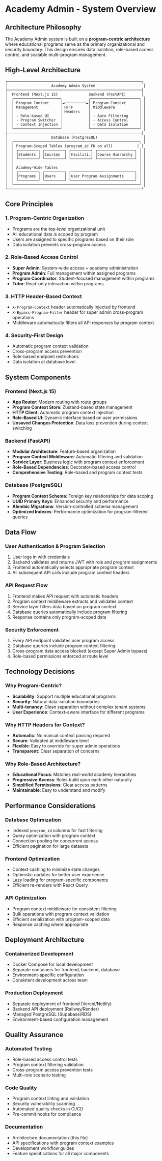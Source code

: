 # Academy Admin - System Overview

## Architecture Philosophy

The Academy Admin system is built on a **program-centric architecture** where educational programs serve as the primary organizational and security boundary. This design ensures data isolation, role-based access control, and scalable multi-program management.

## High-Level Architecture

```
┌─────────────────────────────────────────────────────────────┐
│                    Academy Admin System                      │
├─────────────────────────────────────────────────────────────┤
│  Frontend (Next.js 15)              Backend (FastAPI)       │
│  ┌─────────────────────┐            ┌──────────────────────┐ │
│  │ Program Context     │◄──────────►│ Program Context      │ │
│  │ Management          │ HTTP       │ Middleware           │ │
│  │                     │ Headers    │                      │ │
│  │ - Role-based UI     │            │ - Auto Filtering     │ │
│  │ - Program Switcher  │            │ - Access Control     │ │
│  │ - Context Injection │            │ - Data Isolation     │ │
│  └─────────────────────┘            └──────────────────────┘ │
├─────────────────────────────────────────────────────────────┤
│                    Database (PostgreSQL)                     │
│  ┌─────────────────────────────────────────────────────────┐ │
│  │ Program-Scoped Tables (program_id FK on all)           │ │
│  │ ┌─────────┐ ┌─────────┐ ┌─────────┐ ┌─────────────────┐ │ │
│  │ │Students │ │Courses  │ │Faciliti.│ │Course Hierarchy │ │ │
│  │ └─────────┘ └─────────┘ └─────────┘ └─────────────────┘ │ │
│  │                                                         │ │
│  │ Academy-Wide Tables                                     │ │
│  │ ┌─────────┐ ┌─────────┐ ┌─────────────────────────────┐ │ │
│  │ │Programs │ │Users    │ │User Program Assignments     │ │ │
│  │ └─────────┘ └─────────┘ └─────────────────────────────┘ │ │
│  └─────────────────────────────────────────────────────────┘ │
└─────────────────────────────────────────────────────────────┘
```

## Core Principles

### 1. **Program-Centric Organization**
- Programs are the top-level organizational unit
- All educational data is scoped by program
- Users are assigned to specific programs based on their role
- Data isolation prevents cross-program access

### 2. **Role-Based Access Control**
- **Super Admin**: System-wide access + academy administration
- **Program Admin**: Full management within assigned programs
- **Program Coordinator**: Student-focused management within programs
- **Tutor**: Read-only interaction within programs

### 3. **HTTP Header-Based Context**
- `X-Program-Context` header automatically injected by frontend
- `X-Bypass-Program-Filter` header for super admin cross-program operations
- Middleware automatically filters all API responses by program context

### 4. **Security-First Design**
- Automatic program context validation
- Cross-program access prevention
- Role-based endpoint restrictions
- Data isolation at database level

## System Components

### **Frontend (Next.js 15)**
- **App Router**: Modern routing with route groups
- **Program Context Store**: Zustand-based state management
- **HTTP Client**: Automatic program context injection
- **Role-Based UI**: Dynamic interface based on user permissions
- **Unsaved Changes Protection**: Data loss prevention during context switching

### **Backend (FastAPI)**
- **Modular Architecture**: Feature-based organization
- **Program Context Middleware**: Automatic filtering and validation
- **Service Layer**: Business logic with program context enforcement
- **Role-Based Dependencies**: Decorator-based access control
- **Comprehensive Testing**: Role-based and program context tests

### **Database (PostgreSQL)**
- **Program Context Schema**: Foreign key relationships for data scoping
- **UUID Primary Keys**: Enhanced security and performance
- **Alembic Migrations**: Version-controlled schema management
- **Optimized Indexes**: Performance optimization for program-filtered queries

## Data Flow

### **User Authentication & Program Selection**
1. User logs in with credentials
2. Backend validates and returns JWT with role and program assignments
3. Frontend automatically selects appropriate program context
4. All subsequent API calls include program context headers

### **API Request Flow**
1. Frontend makes API request with automatic headers
2. Program context middleware extracts and validates context
3. Service layer filters data based on program context
4. Database queries automatically include program filtering
5. Response contains only program-scoped data

### **Security Enforcement**
1. Every API endpoint validates user program access
2. Database queries include program context filtering
3. Cross-program data access blocked (except Super Admin bypass)
4. Role-based permissions enforced at route level

## Technology Decisions

### **Why Program-Centric?**
- **Scalability**: Support multiple educational programs
- **Security**: Natural data isolation boundaries
- **Multi-tenancy**: Clean separation without complex tenant systems
- **User Experience**: Context-aware interface for different programs

### **Why HTTP Headers for Context?**
- **Automatic**: No manual context passing required
- **Secure**: Validated at middleware level
- **Flexible**: Easy to override for super admin operations
- **Transparent**: Clear separation of concerns

### **Why Role-Based Architecture?**
- **Educational Focus**: Matches real-world academy hierarchies
- **Progressive Access**: Roles build upon each other naturally
- **Simplified Permissions**: Clear access patterns
- **Maintainable**: Easy to understand and modify

## Performance Considerations

### **Database Optimization**
- Indexed `program_id` columns for fast filtering
- Query optimization with program context
- Connection pooling for concurrent access
- Efficient pagination for large datasets

### **Frontend Optimization**
- Context caching to minimize state changes
- Optimistic updates for better user experience
- Lazy loading for program-specific components
- Efficient re-renders with React Query

### **API Optimization**
- Program context middleware for consistent filtering
- Bulk operations with program context validation
- Efficient serialization with program-scoped data
- Response caching where appropriate

## Deployment Architecture

### **Containerized Development**
- Docker Compose for local development
- Separate containers for frontend, backend, database
- Environment-specific configuration
- Consistent development across team

### **Production Deployment**
- Separate deployment of frontend (Vercel/Netlify)
- Backend API deployment (Railway/Render)
- Managed PostgreSQL (Supabase/RDS)
- Environment-based configuration management

## Quality Assurance

### **Automated Testing**
- Role-based access control tests
- Program context filtering validation
- Cross-program access prevention tests
- Multi-role scenario testing

### **Code Quality**
- Program context linting and validation
- Security vulnerability scanning
- Automated quality checks in CI/CD
- Pre-commit hooks for compliance

### **Documentation**
- Architecture documentation (this file)
- API specifications with program context examples
- Development workflow guides
- Feature specifications for all major components